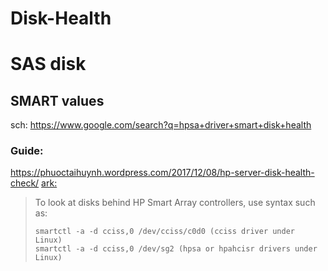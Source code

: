 # Disk-Health
# SAS disk
## SMART values
sch: https://www.google.com/search?q=hpsa+driver+smart+disk+health

### Guide:
https://phuoctaihuynh.wordpress.com/2017/12/08/hp-server-disk-health-check/ [ark:](https://web.archive.org/web/20240109131421/https://phuoctaihuynh.wordpress.com/2017/12/08/hp-server-disk-health-check/)

>To look at disks behind HP Smart Array controllers, use syntax such as:
>```
>smartctl -a -d cciss,0 /dev/cciss/c0d0 (cciss driver under Linux)
>smartctl -a -d cciss,0 /dev/sg2 (hpsa or hpahcisr drivers under Linux)
>```
